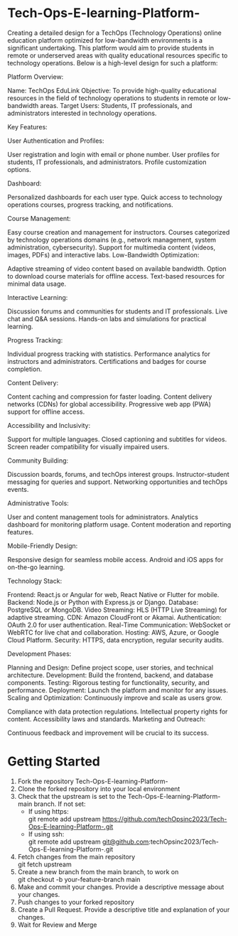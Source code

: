 # Tech-Ops-E-learning-Platform-

Creating a detailed design for a TechOps (Technology Operations) online education platform optimized for low-bandwidth environments is a significant undertaking. This platform would aim to provide students in remote or underserved areas with quality educational resources specific to technology operations. Below is a high-level design for such a platform:

Platform Overview:

Name: TechOps EduLink
Objective: To provide high-quality educational resources in the field of technology operations to students in remote or low-bandwidth areas.
Target Users: Students, IT professionals, and administrators interested in technology operations.

Key Features:

User Authentication and Profiles:

User registration and login with email or phone number.
User profiles for students, IT professionals, and administrators.
Profile customization options.

Dashboard:

Personalized dashboards for each user type.
Quick access to technology operations courses, progress tracking, and notifications.

Course Management:

Easy course creation and management for instructors.
Courses categorized by technology operations domains (e.g., network management, system administration, cybersecurity).
Support for multimedia content (videos, images, PDFs) and interactive labs.
Low-Bandwidth Optimization:

Adaptive streaming of video content based on available bandwidth.
Option to download course materials for offline access.
Text-based resources for minimal data usage.

Interactive Learning:

Discussion forums and communities for students and IT professionals.
Live chat and Q&A sessions.
Hands-on labs and simulations for practical learning.

Progress Tracking:

Individual progress tracking with statistics.
Performance analytics for instructors and administrators.
Certifications and badges for course completion.

Content Delivery:

Content caching and compression for faster loading.
Content delivery networks (CDNs) for global accessibility.
Progressive web app (PWA) support for offline access.

Accessibility and Inclusivity:

Support for multiple languages.
Closed captioning and subtitles for videos.
Screen reader compatibility for visually impaired users.

Community Building:

Discussion boards, forums, and techOps interest groups.
Instructor-student messaging for queries and support.
Networking opportunities and techOps events.

Administrative Tools:

User and content management tools for administrators.
Analytics dashboard for monitoring platform usage.
Content moderation and reporting features.

Mobile-Friendly Design:

Responsive design for seamless mobile access.
Android and iOS apps for on-the-go learning.

Technology Stack:

Frontend: React.js or Angular for web, React Native or Flutter for mobile.
Backend: Node.js or Python with Express.js or Django.
Database: PostgreSQL or MongoDB.
Video Streaming: HLS (HTTP Live Streaming) for adaptive streaming.
CDN: Amazon CloudFront or Akamai.
Authentication: OAuth 2.0 for user authentication.
Real-Time Communication: WebSocket or WebRTC for live chat and collaboration.
Hosting: AWS, Azure, or Google Cloud Platform.
Security: HTTPS, data encryption, regular security audits.

Development Phases:

Planning and Design: Define project scope, user stories, and technical architecture.
Development: Build the frontend, backend, and database components.
Testing: Rigorous testing for functionality, security, and performance.
Deployment: Launch the platform and monitor for any issues.
Scaling and Optimization: Continuously improve and scale as users grow.

Compliance with data protection regulations.
Intellectual property rights for content.
Accessibility laws and standards.
Marketing and Outreach:

Continuous feedback and improvement will be crucial to its success.

# Getting Started
1. Fork the repository Tech-Ops-E-learning-Platform-
2. Clone the forked repository into your local environment
3. Check that the upstream is set to the Tech-Ops-E-learning-Platform- main branch. If not set:
    * If using https:  
        git remote add upstream https://github.com/techOpsinc2023/Tech-Ops-E-learning-Platform-.git
    * If using ssh:  
        git remote add upstream git@github.com:techOpsinc2023/Tech-Ops-E-learning-Platform-.git
4. Fetch changes from the main repository  
    git fetch upstream
5. Create a new branch from the main branch, to work on  
    git checkout -b your-feature-branch main
6. Make and commit your changes. Provide a descriptive message about your changes.
7. Push changes to your forked repository
8. Create a Pull Request. Provide a descriptive title and explanation of your changes.
9. Wait for Review and Merge